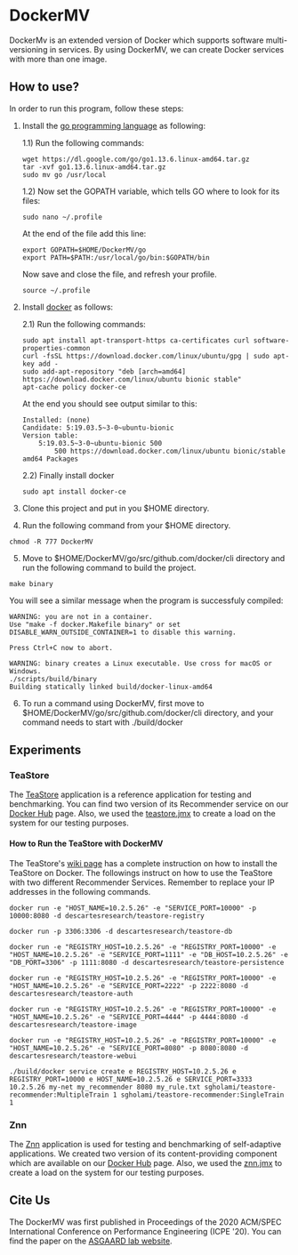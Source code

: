 # DockerMV
DockerMv is an extended version of Docker which supports software multi-versioning in services. By using DockerMV, we can create Docker services with more than one image.

## How to use?
In order to run this program, follow these steps:
1) Install the [go programming language](https://golang.org/dl/) as following:

    1.1) Run the following commands:
    ```
    wget https://dl.google.com/go/go1.13.6.linux-amd64.tar.gz
    tar -xvf go1.13.6.linux-amd64.tar.gz
    sudo mv go /usr/local
    ```
    1.2) Now set the GOPATH variable, which tells GO where to look for its files:
    ```
    sudo nano ~/.profile
    ```
    At the end of the file add this line:
    ```
    export GOPATH=$HOME/DockerMV/go
    export PATH=$PATH:/usr/local/go/bin:$GOPATH/bin
    ```
    Now save and close the file, and refresh your profile.
    ```
    source ~/.profile
    ```

2) Install [docker](https://docs.docker.com/install/linux/docker-ce/ubuntu/) as follows:

    2.1) Run the following commands:
    ```
    sudo apt install apt-transport-https ca-certificates curl software-properties-common
    curl -fsSL https://download.docker.com/linux/ubuntu/gpg | sudo apt-key add -
    sudo add-apt-repository "deb [arch=amd64] https://download.docker.com/linux/ubuntu bionic stable"
    apt-cache policy docker-ce
    ```
    At the end you should see output similar to this:
    ```
    Installed: (none)
    Candidate: 5:19.03.5~3-0~ubuntu-bionic
    Version table:
        5:19.03.5~3-0~ubuntu-bionic 500
            500 https://download.docker.com/linux/ubuntu bionic/stable amd64 Packages
    ```
    2.2) Finally install docker
    ```
    sudo apt install docker-ce
    ```

3) Clone this project and put in you $HOME directory.

4) Run the following command from your $HOME directory.
```
chmod -R 777 DockerMV
```

5) Move to $HOME/DockerMV/go/src/github.com/docker/cli directory and run the following command to build the project.
```
make binary
```
You will see a similar message when the program is successfuly compiled:
```
WARNING: you are not in a container.
Use "make -f docker.Makefile binary" or set
DISABLE_WARN_OUTSIDE_CONTAINER=1 to disable this warning.

Press Ctrl+C now to abort.

WARNING: binary creates a Linux executable. Use cross for macOS or Windows.
./scripts/build/binary
Building statically linked build/docker-linux-amd64
```

6) To run a command using DockerMV, first move to $HOME/DockerMV/go/src/github.com/docker/cli directory, and your command needs to start with ./build/docker

## Experiments

### TeaStore
The [TeaStore](https://github.com/DescartesResearch/TeaStore) application is a reference application for testing and benchmarking. You can find two version of its Recommender service on our [Docker Hub](https://hub.docker.com/u/sgholami) page. Also, we used the [teastore.jmx](teastore.jmx) to create a load on the system for our testing purposes.

#### How to Run the TeaStore with DockerMV
The TeaStore's [wiki page](https://github.com/DescartesResearch/TeaStore/wiki/Getting-Started#run-teastore-containers-using-docker) has a complete instruction on how to install the TeaStore on Docker. The followings instruct on how to use the TeaStore with two different Recommender Services. Remember to replace your IP addresses in the following commands.

```
docker run -e "HOST_NAME=10.2.5.26" -e "SERVICE_PORT=10000" -p 10000:8080 -d descartesresearch/teastore-registry

docker run -p 3306:3306 -d descartesresearch/teastore-db

docker run -e "REGISTRY_HOST=10.2.5.26" -e "REGISTRY_PORT=10000" -e "HOST_NAME=10.2.5.26" -e "SERVICE_PORT=1111" -e "DB_HOST=10.2.5.26" -e "DB_PORT=3306" -p 1111:8080 -d descartesresearch/teastore-persistence

docker run -e "REGISTRY_HOST=10.2.5.26" -e "REGISTRY_PORT=10000" -e "HOST_NAME=10.2.5.26" -e "SERVICE_PORT=2222" -p 2222:8080 -d descartesresearch/teastore-auth

docker run -e "REGISTRY_HOST=10.2.5.26" -e "REGISTRY_PORT=10000" -e "HOST_NAME=10.2.5.26" -e "SERVICE_PORT=4444" -p 4444:8080 -d descartesresearch/teastore-image

docker run -e "REGISTRY_HOST=10.2.5.26" -e "REGISTRY_PORT=10000" -e "HOST_NAME=10.2.5.26" -e "SERVICE_PORT=8080" -p 8080:8080 -d descartesresearch/teastore-webui

./build/docker service create e REGISTRY_HOST=10.2.5.26 e REGISTRY_PORT=10000 e HOST_NAME=10.2.5.26 e SERVICE_PORT=3333 10.2.5.26 my-net my_recommender 8080 my_rule.txt sgholami/teastore-recommender:MultipleTrain 1 sgholami/teastore-recommender:SingleTrain 1

```

### Znn
The [Znn](https://github.com/cmu-able/znn) application is used for testing and benchmarking of self-adaptive applications. We created two version of its content-providing component which are available on our [Docker Hub](https://hub.docker.com/u/alirezagoli) page. Also, we used the [znn.jmx](znn.jmx) to create a load on the system for our testing purposes.

## Cite Us

The DockerMV was first published in Proceedings of the 2020 ACM/SPEC International Conference on Performance Engineering (ICPE '20). You can find the paper on the [ASGAARD lab website](https://www.google.com/url?q=http://asgaard.ece.ualberta.ca/publications/&sa=D&source=hangouts&ust=1579122442788000&usg=AFQjCNFElRVZ9AvFDUP-bTIoO4r5-XdNlg).
